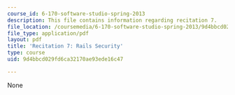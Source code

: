 ```yaml
---
course_id: 6-170-software-studio-spring-2013
description: This file contains information regarding recitation 7.
file_location: /coursemedia/6-170-software-studio-spring-2013/9d4bbcd029fd6ca32170ae93ede16c47_MIT6_170S13_rec7-RailsSec.pdf
file_type: application/pdf
layout: pdf
title: 'Recitation 7: Rails Security'
type: course
uid: 9d4bbcd029fd6ca32170ae93ede16c47

---
```

None